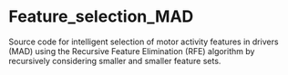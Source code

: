 # Feature_selection_MAD
Source code for intelligent selection of motor activity features in drivers (MAD) using the Recursive Feature Elimination (RFE) algorithm by recursively considering smaller and smaller feature sets.
